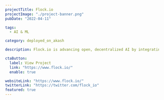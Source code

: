 ```yaml
---
projectTitle: Flock.io
projectImage: "./project-banner.png"
pubDate: "2022-04-11"

tags:
  - AI & ML

category: deployed_on_akash

description: Flock.io is advancing open, decentralized AI by integrating with Akash's Supercloud, making it simple for developers to access high-performance compute for training AI models.

ctaButton:
  label: View Project
  link: "https://www.flock.io/"
  enable: true

websiteLink: "https://www.flock.io/"
twitterLink: "https://twitter.com/flock_io"
featured: true
---
```

